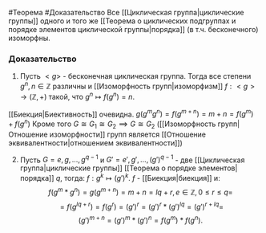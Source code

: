 #Теорема 
#Доказательство 
Все [[Циклическая группа|циклические группы]] одного и того же [[Теорема о циклических подгруппах и порядке элементов циклической группы|порядка]] (в т.ч. бесконечного) изоморфны.

### Доказательство

1. Пусть $<g>$ - бесконечная циклическая группа. Тогда все степени $g^n, n \in \mathbb{Z}$ различны и [[Изоморфность групп|изоморфизм]] $f: <g> \to (\mathbb{Z}, +)$ такой, что $g^n \mapsto f(g^n)=n$.

[[Биекция|Биективность]] очевидна.
$g(g^{m}g^{n})=f(g^{m+n})=m+n=f(g^m)+f(g^n)$ 
Кроме того $G \cong G_{1} \cong G_{2} \implies G \cong G_{2}$
([[Изоморфность групп|Отношение изоморфности]] групп является [[Отношение эквивалентности|отношением эквивалентности]])

2. Пусть $G={e, g, \dots,g^{q-1}}$ и
$G'={e',g',\dots,(g')^{q-1}}$ - две [[Циклическая группа|циклические группы]] [[Теорема о порядке элементов|порядка]] $q$, 
тогда: $f: g^k \mapsto (g')^{k}$. $f$ - [[Биекция|биекция]] и:
$$
f(g^m*g^n)=g(g^{m+n})=m+n=lq+r, e \in \mathbb{Z}, 0 \leq r \leq q =
$$
$$
= f(g^{lq+r})=f(g^r)=(g')^r=(g')^{r}*(g')^{lq}=(g')^{r+lq}=
$$
$$
(g')^{m+n}=(g')^m*(g')^n=f(g^m)*f(g^n).
$$
